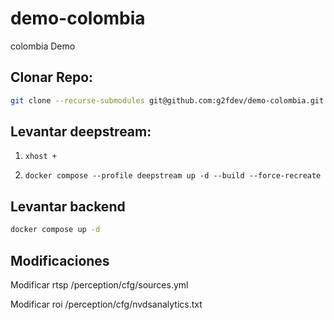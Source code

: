 # demo-colombia
colombia Demo

## Clonar Repo:
```bash
git clone --recurse-submodules git@github.com:g2fdev/demo-colombia.git
```

## Levantar deepstream:

1. `xhost +`

2. `docker compose --profile deepstream up -d --build --force-recreate`


## Levantar backend
```bash
docker compose up -d
```

## Modificaciones 

Modificar rtsp
/perception/cfg/sources.yml

Modificar roi
/perception/cfg/nvdsanalytics.txt
